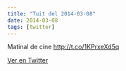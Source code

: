 ```yaml
---
title: "Tuit del 2014-03-08"
date: 2014-03-08
tags: [twitter]
---
```


Matinal de cine http://t.co/1KPrxeXd5q



[Ver en Twitter](https://twitter.com/i/web/status/442223264921030656)
